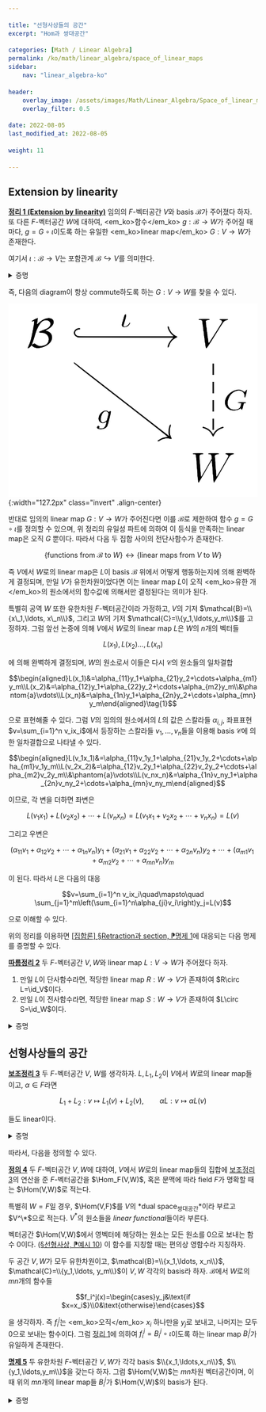 ```yaml
---

title: "선형사상들의 공간"
excerpt: "Hom과 쌍대공간"

categories: [Math / Linear Algebra]
permalink: /ko/math/linear_algebra/space_of_linear_maps
sidebar: 
    nav: "linear_algebra-ko"

header:
    overlay_image: /assets/images/Math/Linear_Algebra/Space_of_linear_maps.png
    overlay_filter: 0.5

date: 2022-08-05
last_modified_at: 2022-08-05

weight: 11

---
```


## Extension by linearity

<div class="proposition" markdown="1">

<ins id="thm1">**정리 1 (Extension by linearity)**</ins> 임의의 $F$-벡터공간 $V$와 basis $\mathcal{B}$가 주어졌다 하자. 또 다른 $F$-벡터공간 $W$에 대하여, <em_ko>함수</em_ko> $g:\mathcal{B}\rightarrow W$가 주어질 때마다, $g=G\circ\iota$이도록 하는 유일한 <em_ko>linear map</em_ko> $G:V\rightarrow W$가 존재한다.

</div>

여기서 $\iota:\mathcal{B}\rightarrow V$는 포함관계 $\mathcal{B}\hookrightarrow V$를 의미한다.

<details class="proof" markdown="1">
<summary>증명</summary>

주어진 함수 $g$에 대하여, 해당 조건을 만족하는 linear map $G$가 유일해야 한다는 것은 자명하다. 왜냐하면, 만일 $G':V\rightarrow W$가 주어진 조건을 만족하는 또 다른 linear map이라면, 임의의 $v\in V$에 대하여 

$$v=\sum_{x\in \mathcal{B}}v_xx$$

라 하면

$$\begin{aligned}(G-G')\left(\sum_{x\in \mathcal{B}}v_xx\right)&=\sum_{x\in\mathcal{B}}v_x(G-G')(x)=\sum_{x\in\mathcal{B}}v_x(G-G')(\iota(x))\\&=\sum_{x\in\mathcal{B}}v_x(G\circ \iota-G'\circ\iota)(x)=\sum_{x\in\mathcal{B}}v_x(g-g)(x)=0\end{aligned}$$

이 되기 때문이다. 

이제 $G$를 실제로 만들어야 한다. 당연히 임의의 $v=\sum_{x\in\mathcal{B}}v_xx$에 대하여,

$$G(v)=\sum_{x\in\mathcal{B}} v_xg(x)$$

로 *정의*하는 것이 자연스럽다. $v$를 $B$의 원소들의 일차결합으로 쓰는 방법은 유일하므로, $G$는 잘 정의되었으며 어렵지 않게 $G$가 linear map이 된다는 것을 증명할 수 있다.

</details>

즉, 다음의 diagram이 항상 commute하도록 하는 $G:V\rightarrow W$를 찾을 수 있다.

![extend_by_linearity](/assets/images/Math/Linear_Algebra/Space_of_linear_maps-1.png){:width="127.2px" class="invert" .align-center}

반대로 임의의 linear map $G:V\rightarrow W$가 주어진다면 이를 $\mathcal{B}$로 제한하여 함수 $g=G\circ\iota$를 정의할 수 있으며, 위 정리의 유일성 파트에 의하여 이 등식을 만족하는 linear map은 오직 $G$ 뿐이다. 따라서 다음 두 집합 사이의 전단사함수가 존재한다.

$$\{\text{functions from $\mathcal{B}$ to $W$}\}\longleftrightarrow\{\text{linear maps from $V$ to $W$}\}$$

즉 $V$에서 $W$로의 linear map은 $L$이 basis $\mathcal{B}$ 위에서 어떻게 행동하는지에 의해 완벽하게 결정되며, 만일 $V$가 유한차원이었다면 이는 linear map $L$이 오직 <em_ko>유한 개</em_ko>의 원소에서의 함수값에 의해서만 결정된다는 의미가 된다.

특별히 공역 $W$ 또한 유한차원 $F$-벡터공간이라 가정하고, $V$의 기저 $\mathcal{B}=\\{x\_1,\ldots, x\_n\\}$, 그리고 $W$의 기저 $\mathcal{C}=\\{y_1,\ldots,y_m\\}$를 고정하자. 그럼 앞선 논증에 의해 $V$에서 $W$로의 linear map $L$은 $W$의 $n$개의 벡터들

$$L(x_1),L(x_2)\ldots, L(x_n)$$

에 의해 완벽하게 결정되며, $W$의 원소로서 이들은 다시 $\mathcal{C}$의 원소들의 일차결합

$$\begin{aligned}L(x_1)&=\alpha_{11}y_1+\alpha_{21}y_2+\cdots+\alpha_{m1}y_m\\L(x_2)&=\alpha_{12}y_1+\alpha_{22}y_2+\cdots+\alpha_{m2}y_m\\&\phantom{a}\vdots\\L(x_n)&=\alpha_{1n}y_1+\alpha_{2n}y_2+\cdots+\alpha_{mn}y_m\end{aligned}\tag{1}$$

으로 표현해줄 수 있다. 그럼 $V$의 임의의 원소에서의 $L$의 값은 스칼라들 $\alpha_{i,j}$, 좌표표현 $v=\sum_{i=1}^n v_ix_i$에서 등장하는 스칼라들 $v_1,\ldots, v_n$들을 이용해 basis $\mathcal{C}$에 의한 일차결합으로 나타낼 수 있다. 

$$\begin{aligned}L(v_1x_1)&=\alpha_{11}v_1y_1+\alpha_{21}v_1y_2+\cdots+\alpha_{m1}v_1y_m\\L(v_2x_2)&=\alpha_{12}v_2y_1+\alpha_{22}v_2y_2+\cdots+\alpha_{m2}v_2y_m\\&\phantom{a}\vdots\\L(v_nx_n)&=\alpha_{1n}v_ny_1+\alpha_{2n}v_ny_2+\cdots+\alpha_{mn}v_ny_m\end{aligned}$$

이므로, 각 변을 더하면 좌변은

$$L(v_1x_1)+L(v_2x_2)+\cdots+L(v_nx_n)=L(v_1x_1+v_2x_2+\cdots+v_nx_n)=L(v)$$

그리고 우변은

$$(\alpha_{11}v_1+\alpha_{12}v_2+\cdots+\alpha_{1n}v_n)y_1+(\alpha_{21}v_1+\alpha_{22}v_2+\cdots+\alpha_{2n}v_n)y_2+\cdots+(\alpha_{m1}v_1+\alpha_{m2}v_2+\cdots+\alpha_{mn}v_n)y_m$$

이 된다. 따라서 $L$은 다음의 대응

$$v=\sum_{i=1}^n v_ix_i\quad\mapsto\quad \sum_{j=1}^m\left(\sum_{i=1}^n\alpha_{ji}v_i\right)y_j=L(v)$$

으로 이해할 수 있다.

위의 정리를 이용하면 [\[집합론\] §Retraction과 section, ⁋명제 1](/ko/math/set_theory/retraction_and_section#pp1)에 대응되는 다음 명제를 증명할 수 있다.

<div class="proposition" markdown="1">

<ins id="crl2">**따름정리 2**</ins> 두 $F$-벡터공간 $V,W$와 linear map $L:V\rightarrow W$가 주어졌다 하자.

1. 만일 $L$이 단사함수라면, 적당한 linear map $R:W\rightarrow V$가 존재하여 $R\circ L=\id_V$이다.
2. 만일 $L$이 전사함수라면, 적당한 linear map $S:W\rightarrow V$가 존재하여 $L\circ S=\id_W$이다.

</div>
<details class="proof" markdown="1">
<summary>증명</summary>

1. 우선 $L$이 단사함수라 하고, $V$의 basis $x_1,\ldots,x_n$을 택하자. 그럼 $L(x_1),\ldots, L(x_n)$은 일차독립이고, 따라서 이들을 포함하는 $W$의 basis $\mathcal{B}$를 찾을 수 있다. 이제 함수 $r:\mathcal{B}\rightarrow V$를 다음의 식
    
    $$r(v)=\begin{cases}x_i&\text{if $v=L(x_i)$}\\0&\text{otherwise}\end{cases}$$

    으로 정의하고, 여기에 [정리 1](#thm1)을 적용하여 얻어진 linear map을 $R$이라 하자. 그럼 $V$의 basis $\\{x_1,\ldots,x_n\\}$의 임의의 원소 $x_i$에 대하여 $(R\circ L)(x_i)=x_i$이고, 따라서 정리 1의 유일성 부분에 의하여 $R\circ L=\id_V$가 성립한다.

2. $L$이 전사함수라 하고, $V$의 basis $x_1,\ldots,x_n$을 택하자. 그럼 $L(x_1),\ldots, L(x_n)$은 $W$를 span하므로 이 벡터들 중 일부를 택하여 $W$의 basis $\mathcal{B}$를 찾을 수 있다. 일반성을 잃지 않고 $\mathcal{B}=\\{L(x_1),\ldots, L(x_m)\\}$ ($m\leq n$)이라 하자. 함수 $s:\mathcal{B}\rightarrow V$를 다음의 식
    
    $$s(v)=x_k\qquad v=L(x_k)$$

    으로 정의하고, 여기에 [정리 1](#thm1)을 적용하여 얻어진 linear map을 $S$라 하자. 이제 $W$의 basis $\mathcal{B}$의 임의의 원소 $L(x_k)$에 대하여 $(L\circ S)(L(x_k))=L(x_k)$이므로 다시 정리 1의 유일성 부분에 의하여 $L\circ S=\id_W$가 성립한다.

</details>

## 선형사상들의 공간

<div class="proposition" markdown="1">

<ins id="lem3">**보조정리 3**</ins> 두 $F$-벡터공간 $V$, $W$를 생각하자. $L,L_1,L_2$이 $V$에서 $W$로의 linear map들이고,  $\alpha\in F$라면

$$L_1+L_2:v\mapsto L_1(v)+L_2(v),\qquad \alpha L:v\mapsto \alpha L(v)$$

들도 linear이다.

</div>
<details class="proof" markdown="1">
<summary>증명</summary>

$v, v_1,v_2\in V$이고, $\alpha\in F$라 하자. 그럼

$$\begin{aligned}
        (L_1+L_2)(v_1+v_2)&=L_1(v_1+v_2)+L_2(v_1+v_2)\\
        &=L_1(v_1)+L_1(v_2)+L_2(v_1)+L_2(v_2)\\
        &=L_1(v_1)+L_2(v_1)+L_1(v_2)+L_2(v_2)\\
        &=(L_1+L_2)(v_1)+(L_1+L_2)(v_2)
    \end{aligned}$$

이고,

$$\begin{aligned}
        (L_1+L_2)(\alpha v)&=L_1(\alpha v)+L_2(\alpha v)=\alpha L_1(v)+\alpha L_2(v)\\
        &=\alpha(L_1(v)+L_2(v))\\
        &=\alpha (L_1+L_2)(v).
    \end{aligned}$$
    
이므로 $L_1+L_2$은 linear map이 된다. 두 번째 주장도 비슷하게 보일 수 있다.

</details>

따라서, 다음을 정의할 수 있다.

<div class="definition" markdown="1">

<ins id="df4">**정의 4**</ins> 두 $F$-벡터공간 $V,W$에 대하여, $V$에서 $W$로의 linear map들의 집합에 [보조정리 3](#lem3)의 연산을 준 $F$-벡터공간을 $\Hom_F(V,W)$, 혹은 문맥에 따라 field $F$가 명확할 때는 $\Hom(V,W)$로 적는다. 

특별히 $W=F$일 경우, $\Hom(V,F)$를 $V$의 *dual space<sub>쌍대공간</sub>*이라 부르고 $V^\*$으로 적는다. $V^\ast$의 원소들을 *linear functional*들이라 부른다. 

</div>

벡터공간 $\Hom(V,W)$에서 영벡터에 해당하는 원소는 모든 원소를 0으로 보내는 함수 $0$이다. ([§선형사상, ⁋예시 10](/ko/math/linear_algebra/linear_map#ex10)) 이 함수를 지칭할 때는 편의상 영함수라 지칭하자.

두 공간 $V,W$가 모두 유한차원이고, $\mathcal{B}=\\{x_1,\ldots, x_n\\}$, $\mathcal{C}=\\{y_1,\ldots, y_m\\}$이 $V,W$ 각각의 basis라 하자. $\mathcal{B}$에서 $W$로의 $mn$개의 함수들

$$f_i^j(x)=\begin{cases}y_j&\text{if $x=x_i$}\\0&\text{otherwise}\end{cases}$$

을 생각하자. 즉 $f_i^j$는 <em_ko>오직</em_ko> $x_i$ 하나만을 $y_j$로 보내고, 나머지는 모두 0으로 보내는 함수이다. 그럼 [정리 1](#thm1)에 의하여 $f_i^j=B_i^j\circ\iota$이도록 하는 linear map $B_i^j$가 유일하게 존재한다. 

<div class="proposition" markdown="1">

<ins id="pp5">**명제 5**</ins> 두 유한차원 $F$-벡터공간 $V,W$가 각각 basis $\\{x_1,\ldots,x_n\\}$, $\\{y_1,\ldots,y_m\\}$을 갖는다 하자. 그럼 $\Hom(V,W)$는 $mn$차원 벡터공간이며, 이 때 위의 $mn$개의 linear map들 $B_i^j$가 $\Hom(V,W)$의 basis가 된다.

</div>
<details class="proof" markdown="1">
<summary>증명</summary>

Basis에 대한 주장만 보이면 충분하다.

우선 $B_i^j$들은 일차독립이다. 스칼라들 $\alpha_{11},\ldots,\alpha_{mn}$에 대하여,

$$\alpha_{11}B_1^1+\alpha_{12}B_2^1+\cdots+\alpha_{mn}B_n^m=0$$

이라 가정하자. 즉 양 변은 $V$에서 $W$로의 영함수이며, 따라서 임의의 $v\in V$에 대하여 다음의 식

$$\alpha_{11}B_1^1(v)+\alpha_{12}B_2^1(v)+\cdots+\alpha_{mn}B_n^m(v)=0$$

이 성립한다. 특히 이 식은 $v=x_1,\ldots, x_n$일 때에도 성립하며, 이 때

$$\alpha_{11}B_1^1(x_k)+\alpha_{12}B_2^1(x_k)+\cdots+\alpha_{mn}B_n^m(x_k)=0$$

이다. 그런데 $B_i^j$의 정의에 의하여, $B_i^j(x_k)$는 오직 $i=k$일 때만 값 $y_j$가 나오므로 위의 식은

$$\alpha_{1k}y_1+\alpha_{2k}y_2+\cdots+\alpha_{mk}y_k=0$$

이 된다. 이제 $y_1,\ldots,y_k$는 일차독립이므로 $\alpha_{1k},\ldots,\alpha_{mk}$는 모두 $0$이다. $k$는 임의로 택할 수 있으므로 $\alpha_{11},\ldots,\alpha_{mn}$는 모두 0이고 $B_i^j$는 일차독립이다.

한편 이들 $B_i^j$는 $\Hom(V,W)$를 span한다. 임의의 $L\in\Hom(V,W)$가 주어졌다 하자. 그럼 도입부의 식 (1)을 만족하는 스칼라들 $\alpha_{11},\ldots,\alpha_{mn}$을 찾을 수 있다. 이제 다음의 식

$$L'(v)=\sum_{i,j}\alpha_{ji}B_i^j(v)$$

으로 정의된 $L'$는 linear map이다. 뿐만 아니라, $v=x_k$를 대입하면

$$L'(x_k)=\sum_{i,j}\alpha_{ji}B_i^j(x_k)=\sum_{j=1}^m\alpha_{jk}B_k^j(x_k)=\sum_{j=1}^m\alpha_{jk}y_j=L(x_k)$$

가 된다. 이제 [정리 1](#thm1)의 유일성 파트에 의하여 $L'=L$이 성립한다.

</details>

